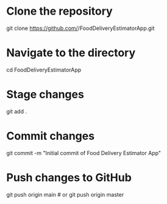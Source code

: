 # Clone the repository
git clone https://github.com/<username>/FoodDeliveryEstimatorApp.git

# Navigate to the directory
cd FoodDeliveryEstimatorApp

# Stage changes
git add .

# Commit changes
git commit -m "Initial commit of Food Delivery Estimator App"

# Push changes to GitHub
git push origin main  # or git push origin master
